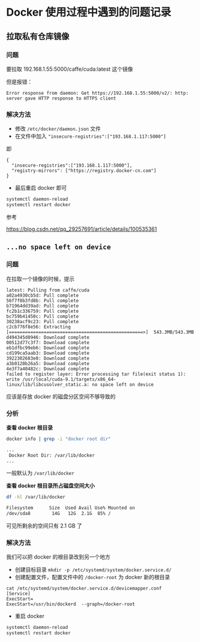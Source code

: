 # Docker 使用过程中遇到的问题记录

## 拉取私有仓库镜像

### 问题

要拉取 192.168.1.55:5000/caffe/cuda:latest 这个镜像

但是报错：

``` text
Error response from daemon: Get https://192.168.1.55:5000/v2/: http: server gave HTTP response to HTTPS client
```

### 解决方法

- 修改 `/etc/docker/daemon.json` 文件
- 在文件中加入 `"insecure-registries":["193.168.1.117:5000"]`

即

``` text
{
  "insecure-registries":["193.168.1.117:5000"],
  "registry-mirrors": ["https://registry.docker-cn.com"]
}
```

- 最后重启 docker 即可

``` sh
systemctl daemon-reload
systemctl restart docker
```

参考

https://blog.csdn.net/qq_29257691/article/details/100535361


## `...no space left on device`

### 问题

在拉取一个镜像的时候，提示

```
latest: Pulling from caffe/cuda
a02a4930cb5d: Pull complete 
56f7f0b3fd8b: Pull complete 
b71964dd39ad: Pull complete 
fc2b1c336759: Pull complete 
bc759b41450c: Pull complete 
30238acf9c23: Pull complete 
c2cb776f8e56: Extracting [==================================================>]  543.3MB/543.3MB
d494345d0946: Download complete 
00512d77c3f7: Download complete 
eb1dfbc99eb6: Download complete 
cd199ca5aab3: Download complete 
3922302683e0: Download complete 
a3b0120b26a5: Download complete 
4e3f7a40482c: Download complete 
failed to register layer: Error processing tar file(exit status 1): write /usr/local/cuda-9.1/targets/x86_64-linux/lib/libcusolver_static.a: no space left on device
```

应该是存放 docker 的磁盘分区空间不够导致的

### 分析

**查看 docker 根目录**

``` sh
docker info | grep -i "docker root dir"

...
 Docker Root Dir: /var/lib/docker
...
```

一般默认为 `/var/lib/docker`

**查看 docker 根目录所占磁盘空间大小**

``` sh
df -hl /var/lib/docker

Filesystem      Size  Used Avail Use% Mounted on
/dev/sda8        14G   12G  2.1G  85% /
```

可见所剩余的空间只有 2.1 GB 了

### 解决方法

我们可以把 docker 的根目录改到另一个地方

- 创建目标目录 `mkdir -p /etc/systemd/system/docker.service.d/`
- 创建配置文件，配置文件中的 `/docker-root` 为 docker 新的根目录

``` text
cat /etc/systemd/system/docker.service.d/devicemapper.conf
[Service]
ExecStart=
ExecStart=/usr/bin/dockerd  --graph=/docker-root
```

- 重启 docker

``` sh
systemctl daemon-reload
systemctl restart docker
```
